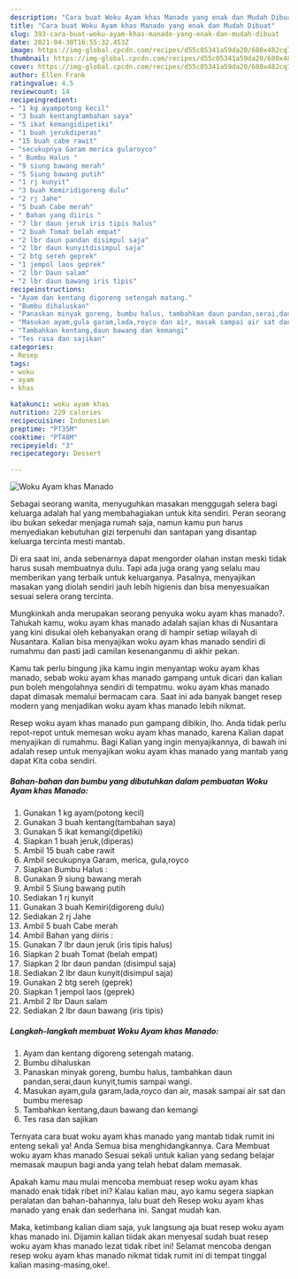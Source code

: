 ```yaml
---
description: "Cara buat Woku Ayam khas Manado yang enak dan Mudah Dibuat"
title: "Cara buat Woku Ayam khas Manado yang enak dan Mudah Dibuat"
slug: 393-cara-buat-woku-ayam-khas-manado-yang-enak-dan-mudah-dibuat
date: 2021-04-30T16:55:32.453Z
image: https://img-global.cpcdn.com/recipes/d55c05341a59da20/680x482cq70/woku-ayam-khas-manado-foto-resep-utama.jpg
thumbnail: https://img-global.cpcdn.com/recipes/d55c05341a59da20/680x482cq70/woku-ayam-khas-manado-foto-resep-utama.jpg
cover: https://img-global.cpcdn.com/recipes/d55c05341a59da20/680x482cq70/woku-ayam-khas-manado-foto-resep-utama.jpg
author: Ellen Frank
ratingvalue: 4.5
reviewcount: 14
recipeingredient:
- "1 kg ayampotong kecil"
- "3 buah kentangtambahan saya"
- "5 ikat kemangidipetiki"
- "1 buah jerukdiperas"
- "15 buah cabe rawit"
- "secukupnya Garam merica gularoyco"
- " Bumbu Halus "
- "9 siung bawang merah"
- "5 Siung bawang putih"
- "1 rj kunyit"
- "3 buah Kemiridigoreng dulu"
- "2 rj Jahe"
- "5 buah Cabe merah"
- " Bahan yang diiris "
- "7 lbr daun jeruk iris tipis halus"
- "2 buah Tomat belah empat"
- "2 lbr daun pandan disimpul saja"
- "2 lbr daun kunyitdisimpul saja"
- "2 btg sereh geprek"
- "1 jempol laos geprek"
- "2 lbr Daun salam"
- "2 lbr daun bawang iris tipis"
recipeinstructions:
- "Ayam dan kentang digoreng setengah matang."
- "Bumbu dihaluskan"
- "Panaskan minyak goreng, bumbu halus, tambahkan daun pandan,serai,daun kunyit,tumis sampai wangi."
- "Masukan ayam,gula garam,lada,royco dan air, masak sampai air sat dan bumbu meresap"
- "Tambahkan kentang,daun bawang dan kemangi"
- "Tes rasa dan sajikan"
categories:
- Resep
tags:
- woku
- ayam
- khas

katakunci: woku ayam khas 
nutrition: 229 calories
recipecuisine: Indonesian
preptime: "PT35M"
cooktime: "PT48M"
recipeyield: "3"
recipecategory: Dessert

---
```



![Woku Ayam khas Manado](https://img-global.cpcdn.com/recipes/d55c05341a59da20/680x482cq70/woku-ayam-khas-manado-foto-resep-utama.jpg)

Sebagai seorang wanita, menyuguhkan masakan menggugah selera bagi keluarga adalah hal yang membahagiakan untuk kita sendiri. Peran seorang ibu bukan sekedar menjaga rumah saja, namun kamu pun harus menyediakan kebutuhan gizi terpenuhi dan santapan yang disantap keluarga tercinta mesti mantab.

Di era  saat ini, anda sebenarnya dapat mengorder olahan instan meski tidak harus susah membuatnya dulu. Tapi ada juga orang yang selalu mau memberikan yang terbaik untuk keluarganya. Pasalnya, menyajikan masakan yang diolah sendiri jauh lebih higienis dan bisa menyesuaikan sesuai selera orang tercinta. 



Mungkinkah anda merupakan seorang penyuka woku ayam khas manado?. Tahukah kamu, woku ayam khas manado adalah sajian khas di Nusantara yang kini disukai oleh kebanyakan orang di hampir setiap wilayah di Nusantara. Kalian bisa menyajikan woku ayam khas manado sendiri di rumahmu dan pasti jadi camilan kesenanganmu di akhir pekan.

Kamu tak perlu bingung jika kamu ingin menyantap woku ayam khas manado, sebab woku ayam khas manado gampang untuk dicari dan kalian pun boleh mengolahnya sendiri di tempatmu. woku ayam khas manado dapat dimasak memalui bermacam cara. Saat ini ada banyak banget resep modern yang menjadikan woku ayam khas manado lebih nikmat.

Resep woku ayam khas manado pun gampang dibikin, lho. Anda tidak perlu repot-repot untuk memesan woku ayam khas manado, karena Kalian dapat menyajikan di rumahmu. Bagi Kalian yang ingin menyajikannya, di bawah ini adalah resep untuk menyajikan woku ayam khas manado yang mantab yang dapat Kita coba sendiri.

<!--inarticleads1-->

##### Bahan-bahan dan bumbu yang dibutuhkan dalam pembuatan Woku Ayam khas Manado:

1. Gunakan 1 kg ayam(potong kecil)
1. Gunakan 3 buah kentang(tambahan saya)
1. Gunakan 5 ikat kemangi(dipetiki)
1. Siapkan 1 buah jeruk,(diperas)
1. Ambil 15 buah cabe rawit
1. Ambil secukupnya Garam, merica, gula,royco
1. Siapkan  Bumbu Halus :
1. Gunakan 9 siung bawang merah
1. Ambil 5 Siung bawang putih
1. Sediakan 1 rj kunyit
1. Gunakan 3 buah Kemiri(digoreng dulu)
1. Sediakan 2 rj Jahe
1. Ambil 5 buah Cabe merah
1. Ambil  Bahan yang diiris :
1. Gunakan 7 lbr daun jeruk (iris tipis halus)
1. Siapkan 2 buah Tomat (belah empat)
1. Siapkan 2 lbr daun pandan (disimpul saja)
1. Sediakan 2 lbr daun kunyit(disimpul saja)
1. Gunakan 2 btg sereh (geprek)
1. Siapkan 1 jempol laos (geprek)
1. Ambil 2 lbr Daun salam
1. Sediakan 2 lbr daun bawang (iris tipis)




<!--inarticleads2-->

##### Langkah-langkah membuat Woku Ayam khas Manado:

1. Ayam dan kentang digoreng setengah matang.
1. Bumbu dihaluskan
1. Panaskan minyak goreng, bumbu halus, tambahkan daun pandan,serai,daun kunyit,tumis sampai wangi.
1. Masukan ayam,gula garam,lada,royco dan air, masak sampai air sat dan bumbu meresap
1. Tambahkan kentang,daun bawang dan kemangi
1. Tes rasa dan sajikan




Ternyata cara buat woku ayam khas manado yang mantab tidak rumit ini enteng sekali ya! Anda Semua bisa menghidangkannya. Cara Membuat woku ayam khas manado Sesuai sekali untuk kalian yang sedang belajar memasak maupun bagi anda yang telah hebat dalam memasak.

Apakah kamu mau mulai mencoba membuat resep woku ayam khas manado enak tidak ribet ini? Kalau kalian mau, ayo kamu segera siapkan peralatan dan bahan-bahannya, lalu buat deh Resep woku ayam khas manado yang enak dan sederhana ini. Sangat mudah kan. 

Maka, ketimbang kalian diam saja, yuk langsung aja buat resep woku ayam khas manado ini. Dijamin kalian tiidak akan menyesal sudah buat resep woku ayam khas manado lezat tidak ribet ini! Selamat mencoba dengan resep woku ayam khas manado nikmat tidak rumit ini di tempat tinggal kalian masing-masing,oke!.

